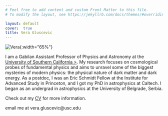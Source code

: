 ```yaml
---
# Feel free to add content and custom Front Matter to this file.
# To modify the layout, see https://jekyllrb.com/docs/themes/#overriding-theme-defaults

layout: default
cover:  true
title: Vera Gluscevic
---
```

![Vera]({{veragluscevic.github.io}}/assets/img/Vera.jpg){:width="65%"}

I am a Gabilan Assistant Professor of Physics and Astronomy at the <a href="https://dornsife.usc.edu/physics/"> University of Southern California ></a>. My research focuses on cosmological probes of fundamental physics and aims to unravel some of the biggest mysteries of modern physics: the physical nature of dark matter and dark energy. As a postdoc, I was an Eric Schmidt Fellow at the Institute for Advanced Study in Princeton, and I got my PhD in astrophysics at Caltech. I began as an undergrad in astrophysics at the University of Belgrade, Serbia.
 

Check out my [CV](./CV.pdf) for more information.
<p>
email me at vera.gluscevic@usc.edu
